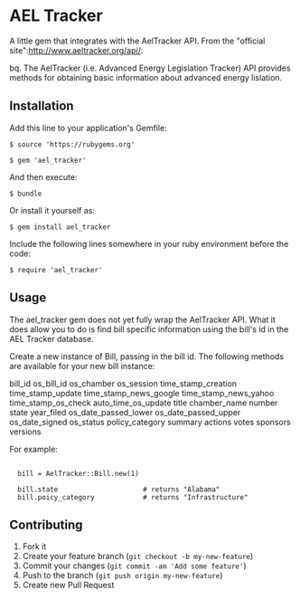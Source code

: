 # AEL Tracker

A little gem that integrates with the AelTracker API. From the "official site":http://www.aeltracker.org/api/:

bq. The AelTracker (i.e. Advanced Energy Legislation Tracker) API provides methods for obtaining basic information about advanced energy lislation.


## Installation

Add this line to your application's Gemfile:

    $ source 'https://rubygems.org'

    $ gem 'ael_tracker'

And then execute:

    $ bundle

Or install it yourself as:

    $ gem install ael_tracker

Include the following lines somewhere in your ruby environment
before the code:

    $ require 'ael_tracker'

## Usage

The ael_tracker gem does not yet fully wrap the AelTracker API.  What it does allow you to do is find bill specific information using the bill's id in the AEL Tracker database.

Create a new instance of Bill, passing in the bill id.  The following methods are available for your new bill instance:

bill_id
os_bill_id
os_chamber
os_session
time_stamp_creation
time_stamp_update
time_stamp_news_google
time_stamp_news_yahoo
time_stamp_os_check
auto_time_os_update
title
chamber_name
number
state
year_filed
os_date_passed_lower
os_date_passed_upper
os_date_signed
os_status
policy_category
summary
actions
votes
sponsors
versions

For example:

<pre><code>
  bill = AelTracker::Bill.new(1)

  bill.state                     # returns "Alabama"
  bill.poicy_category            # returns "Infrastructure"
</code></pre>


## Contributing

1. Fork it
2. Create your feature branch (`git checkout -b my-new-feature`)
3. Commit your changes (`git commit -am 'Add some feature'`)
4. Push to the branch (`git push origin my-new-feature`)
5. Create new Pull Request
